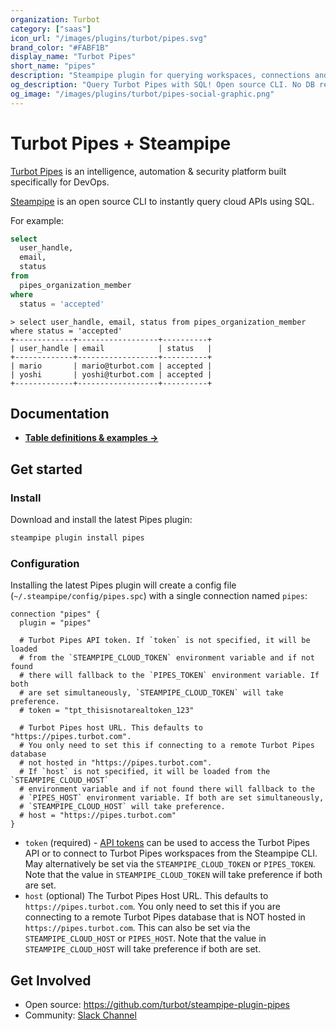 ```yaml
---
organization: Turbot
category: ["saas"]
icon_url: "/images/plugins/turbot/pipes.svg"
brand_color: "#FABF1B"
display_name: "Turbot Pipes"
short_name: "pipes"
description: "Steampipe plugin for querying workspaces, connections and more from Turbot Pipes."
og_description: "Query Turbot Pipes with SQL! Open source CLI. No DB required."
og_image: "/images/plugins/turbot/pipes-social-graphic.png"
---
```


# Turbot Pipes + Steampipe

[Turbot Pipes](https://turbot.com/pipes) is an intelligence, automation & security platform built specifically for DevOps.

[Steampipe](https://steampipe.io) is an open source CLI to instantly query cloud APIs using SQL.

For example:

```sql
select
  user_handle,
  email,
  status
from
  pipes_organization_member
where
  status = 'accepted'
```

```
> select user_handle, email, status from pipes_organization_member where status = 'accepted'
+-------------+------------------+----------+
| user_handle | email            | status   |
+-------------+------------------+----------+
| mario       | mario@turbot.com | accepted |
| yoshi       | yoshi@turbot.com | accepted |
+-------------+------------------+----------+
```

## Documentation

- **[Table definitions & examples →](/plugins/turbot/pipes/tables)**

## Get started

### Install

Download and install the latest Pipes plugin:

```bash
steampipe plugin install pipes
```

### Configuration

Installing the latest Pipes plugin will create a config file (`~/.steampipe/config/pipes.spc`) with a single connection named `pipes`:

```hcl
connection "pipes" {
  plugin = "pipes"

  # Turbot Pipes API token. If `token` is not specified, it will be loaded
  # from the `STEAMPIPE_CLOUD_TOKEN` environment variable and if not found
  # there will fallback to the `PIPES_TOKEN` environment variable. If both
  # are set simultaneously, `STEAMPIPE_CLOUD_TOKEN` will take preference.
  # token = "tpt_thisisnotarealtoken_123"

  # Turbot Pipes host URL. This defaults to "https://pipes.turbot.com".
  # You only need to set this if connecting to a remote Turbot Pipes database
  # not hosted in "https://pipes.turbot.com".
  # If `host` is not specified, it will be loaded from the `STEAMPIPE_CLOUD_HOST`
  # environment variable and if not found there will fallback to the
  # `PIPES_HOST` environment variable. If both are set simultaneously,
  # `STEAMPIPE_CLOUD_HOST` will take preference.
  # host = "https://pipes.turbot.com"
}
```

- `token` (required) - [API tokens](https://turbot.com/pipes/docs/profile#tokens) can be used to access the Turbot Pipes API or to connect to Turbot Pipes workspaces from the Steampipe CLI. May alternatively be set via the `STEAMPIPE_CLOUD_TOKEN` or `PIPES_TOKEN`. Note that the value in `STEAMPIPE_CLOUD_TOKEN` will take preference if both are set.
- `host` (optional) The Turbot Pipes Host URL. This defaults to `https://pipes.turbot.com`. You only need to set this if you are connecting to a remote Turbot Pipes database that is NOT hosted in `https://pipes.turbot.com`. This can also be set via the `STEAMPIPE_CLOUD_HOST` or `PIPES_HOST`. Note that the value in `STEAMPIPE_CLOUD_HOST` will take preference if both are set.

## Get Involved

- Open source: https://github.com/turbot/steampipe-plugin-pipes
- Community: [Slack Channel](https://turbot.com/community/join)

